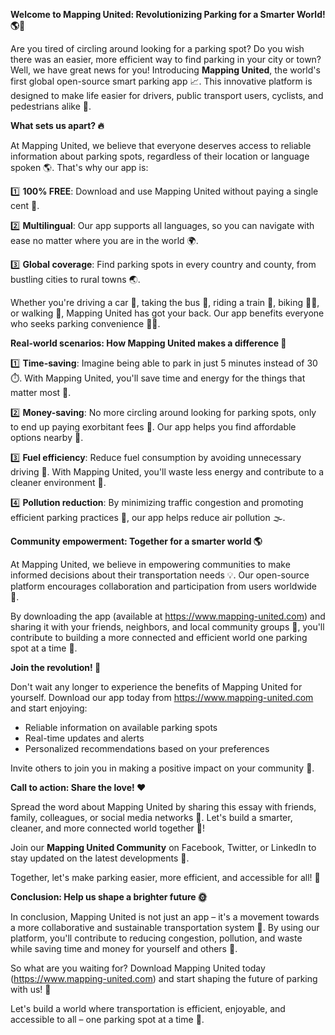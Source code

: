 **Welcome to Mapping United: Revolutionizing Parking for a Smarter World! 🌎🚗**

Are you tired of circling around looking for a parking spot? Do you wish there was an easier, more efficient way to find parking in your city or town? Well, we have great news for you! Introducing **Mapping United**, the world's first global open-source smart parking app 📈. This innovative platform is designed to make life easier for drivers, public transport users, cyclists, and pedestrians alike 💚.

**What sets us apart? 🔥**

At Mapping United, we believe that everyone deserves access to reliable information about parking spots, regardless of their location or language spoken 🌎. That's why our app is:

1️⃣ **100% FREE**: Download and use Mapping United without paying a single cent 💸.

2️⃣ **Multilingual**: Our app supports all languages, so you can navigate with ease no matter where you are in the world 🌍.

3️⃣ **Global coverage**: Find parking spots in every country and county, from bustling cities to rural towns 🌏.

Whether you're driving a car 🚗, taking the bus 🚌, riding a train 🚂, biking 🚴‍♀️, or walking 👣, Mapping United has got your back. Our app benefits everyone who seeks parking convenience 🙋‍♂️.

**Real-world scenarios: How Mapping United makes a difference 🌟**

1️⃣ **Time-saving**: Imagine being able to park in just 5 minutes instead of 30 ⏱️. With Mapping United, you'll save time and energy for the things that matter most 💪.

2️⃣ **Money-saving**: No more circling around looking for parking spots, only to end up paying exorbitant fees 🚫. Our app helps you find affordable options nearby 💸.

3️⃣ **Fuel efficiency**: Reduce fuel consumption by avoiding unnecessary driving 🚗. With Mapping United, you'll waste less energy and contribute to a cleaner environment 🌿.

4️⃣ **Pollution reduction**: By minimizing traffic congestion and promoting efficient parking practices 🚧, our app helps reduce air pollution 🌫️.

**Community empowerment: Together for a smarter world 🌎**

At Mapping United, we believe in empowering communities to make informed decisions about their transportation needs 💡. Our open-source platform encourages collaboration and participation from users worldwide 🤝.

By downloading the app (available at https://www.mapping-united.com) and sharing it with your friends, neighbors, and local community groups 📢, you'll contribute to building a more connected and efficient world one parking spot at a time 🔗.

**Join the revolution! 🚀**

Don't wait any longer to experience the benefits of Mapping United for yourself. Download our app today from https://www.mapping-united.com and start enjoying:

* Reliable information on available parking spots
* Real-time updates and alerts
* Personalized recommendations based on your preferences

Invite others to join you in making a positive impact on your community 🌟.

**Call to action: Share the love! ❤️**

Spread the word about Mapping United by sharing this essay with friends, family, colleagues, or social media networks 📱. Let's build a smarter, cleaner, and more connected world together 💚!

Join our **Mapping United Community** on Facebook, Twitter, or LinkedIn to stay updated on the latest developments 🌟.

Together, let's make parking easier, more efficient, and accessible for all! 💪

**Conclusion: Help us shape a brighter future 🌞**

In conclusion, Mapping United is not just an app – it's a movement towards a more collaborative and sustainable transportation system 🚀. By using our platform, you'll contribute to reducing congestion, pollution, and waste while saving time and money for yourself and others 🙏.

So what are you waiting for? Download Mapping United today (https://www.mapping-united.com) and start shaping the future of parking with us! 💫

Let's build a world where transportation is efficient, enjoyable, and accessible to all – one parking spot at a time 🔗.